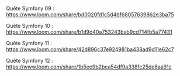 Quête Symfony 09 : https://www.loom.com/share/bd0020fd1c5d4bf68057639862e3ba75

Quête Symfony 10 : https://www.loom.com/share/b1d9d40a753243bab9cd714fb5a77431

Quête Symfony 11 : https://www.loom.com/share/42d896c37e924981ba438ad9d11e62c7

Quête Symfony 12 : https://www.loom.com/share/1b5ee9b2bea54df9a338fc25de6aa91c